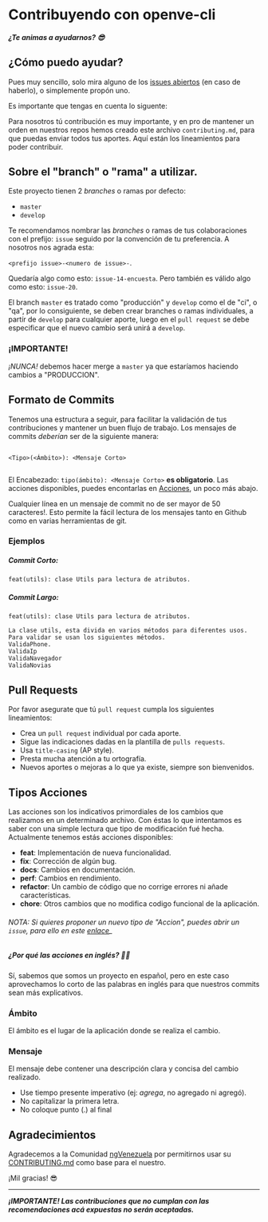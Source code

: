 # Contribuyendo con openve-cli 

##### ¿Te animas a ayudarnos? 😎

## ¿Cómo puedo ayudar?

Pues muy sencillo, solo mira alguno de los [issues abiertos](https://github.com/villanuevand/openve-cli/issues) (en caso de haberlo), o simplemente propón uno.

Es importante que tengas en cuenta lo siguente:

Para nosotros tú contribución es muy importante, y en pro de mantener un orden en nuestros repos hemos creado este archivo `contributing.md`, para que puedas enviar todos tus aportes.
Aquí están los lineamientos para poder contribuir.


## Sobre el "branch" o "rama" a utilizar.

Este proyecto tienen 2 _branches_ o ramas por defecto:

- `master`
- `develop`

Te recomendamos nombrar las _branches_ o ramas de tus colaboraciones con el prefijo: `issue` seguido por la convención de tu preferencia. A nosotros nos agrada esta:

`<prefijo issue>-<numero de issue>-`.

Quedaría algo como esto: `issue-14-encuesta`. Pero también es válido algo como esto: `issue-20`.

El branch `master` es tratado como "producción" y `develop` como el de "ci", o "qa", por lo consiguiente, se deben crear branches o ramas individuales, a partír de `develop` para cualquier aporte, luego en el `pull request` se debe especificar que el nuevo cambio será unirá a `develop`.

### ¡IMPORTANTE!

_¡NUNCA!_ debemos hacer merge a `master` ya que estaríamos haciendo cambios a "PRODUCCION".

## Formato de Commits

Tenemos una estructura a seguir, para facilitar la validación de tus contribuciones y mantener un buen flujo de trabajo. Los mensajes de commits _deberían_ ser de la siguiente manera:

````

<Tipo>(<Ámbito>): <Mensaje Corto>


````

El Encabezado:  `tipo(ámbito): <Mensaje Corto>` **es obligatorio**. Las acciones disponibles, puedes encontarlas en [Acciones](#acciones), un poco más abajo.

Cualquier línea en un mensaje de commit no de ser mayor de 50 caracteres!. Esto permite la fácil lectura de los mensajes tanto en Github como en varias herramientas de git.

### Ejemplos

##### Commit Corto:

`feat(utils): clase Utils para lectura de atributos.`

##### Commit Largo:

```
feat(utils): clase Utils para lectura de atributos.

La clase utils, esta divida en varios métodos para diferentes usos.
Para validar se usan los siguientes métodos.
ValidaPhone.
ValidaIp
ValidaNavegador
ValidaNovias
```

## Pull Requests

Por favor asegurate que tú `pull request` cumpla los siguientes lineamientos:

- Crea un `pull request` individual por cada aporte.
- Sigue las indicaciones dadas en la plantilla de `pulls requests`.
- Usa `title-casing` (AP style).
- Presta mucha atención a tu ortografía.
- Nuevos aportes o mejoras a lo que ya existe, siempre son bienvenidos.


## Tipos Acciones

Las acciones son los indicativos primordiales de los cambios que realizamos en un determinado archivo. Con éstas lo que intentamos es saber con una simple lectura que tipo de modificación fué hecha. Actualmente tenemos estás acciones disponibles:

- **feat**: Implementación de nueva funcionalidad.
- **fix**: Corrección de algún bug.
- **docs**: Cambios en documentación.
- **perf**: Cambios en rendimiento.
- **refactor**: Un cambio de código que no corrige errores ni añade características.
- **chore**: Otros cambios que no modifica codigo funcional de la aplicación.

###### NOTA: Si quieres proponer un nuevo tipo de "Accion", puedes abrir un `issue`, para ello en este [enlace](https://github.com/firebaseve/firebase-tools-espanol/issues)</sup>_

##### ¿Por qué las acciones en inglés? 🤔😕

Sí, sabemos que somos un proyecto en español, pero en este caso aprovechamos lo corto de las palabras en inglés para que nuestros commits sean más explicativos.

### Ámbito

El ámbito es el lugar de la aplicación donde se realiza el cambio.

### Mensaje

El mensaje debe contener una descripción clara y concisa del cambio realizado.

- Use tiempo presente imperativo (ej: _agrega_, no agregado ni agregó).
- No capitalizar la primera letra.
- No coloque punto (.) al final

## Agradecimientos

Agradecemos a la Comunidad [ngVenezuela](https://github.com/ngVenezuela) por permitirnos usar su [CONTRIBUTING.md](https://github.com/ngVenezuela/wengy-ven/blob/develop/.github/CONTRIBUTING.md) como base para el nuestro.

¡Mil gracias! 😎

---

_**¡IMPORTANTE! Las contribuciones que no cumplan con las recomendaciones acá expuestas no serán aceptadas.**_
